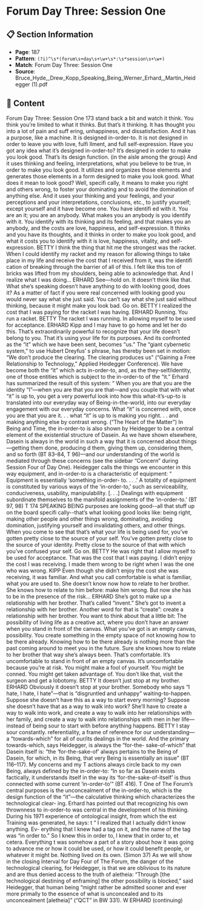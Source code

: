 # Forum Day Three: Session One

## 📋 Section Information

- **Page**: 187
- **Pattern**: `(?i)^\s*(forum\s+day\s+\w+\s*:\s*session\s+\w+)`
- **Match**: Forum Day Three: Session One
- **Source**: Bruce_Hyde,_Drew_Kopp_Speaking_Being_Werner_Erhard,_Martin_Heidegger (1).pdf

## 📄 Content

Forum Day Three: Session One
173
stand back a bit and watch it think. You think you’re limited to what it thinks. But that’s it
thinking. It has thought you into a lot of pain and suff ering, unhappiness, and dissatisfaction.
And it has a purpose, like a machine. It is designed in-order-to. It is not designed in order
to leave you with love, fulfi llment, and full self-expression. Have you got any idea what it’s
designed in-order-to? It’s designed in order to make you look good. That’s its design function.
(in the aisle among the group)
And it uses thinking and feeling, interpretations, what you believe to be true, in order to make
you look good. It utilizes and organizes those elements and generates those elements in a form
designed to make you look good. What does it mean to look good? Well, specifi cally, it means
to make you right and others wrong, to foster your dominating and to avoid the domination
of anything else. And it uses your thinking and your feelings, and your perceptions and your
interpretations, conclusions, etc., to justify yourself; except yourself and it have become one.
You have identifi ed with it. You are an it; you are an anybody. What makes you an anybody
is you identify with it. You identify with its thinking and its feeling, and that makes you an
anybody, and the costs are love, happiness, and self-expression. It thinks and you have its
thoughts, and it thinks in order to make you look good, and what it costs you to identify with it
is love, happiness, vitality, and self-expression.
BETTY
I think the thing that hit me the strongest was the racket. When I could identify my racket and
my reason for allowing things to take place in my life and receive the cost that I received from it,
was the identifi cation of breaking through the barrier of all of this. I felt like this ton of bricks
was lifted from my shoulders, being able to acknowledge that. And I realize what I was doing...
ERHARD
See—hold on. It doesn’t think like that. What she’s speaking doesn’t have anything to do with
looking good, does it? As a matter of fact if you were real concerned with looking good you
would never say what she just said. You can’t say what she just said without thinking, because it
might make you look bad. Go on.
BETTY
I realized the cost that I was paying for the racket I was having.
ERHARD
Running. You run a racket.
BETTY
The racket I was running. In allowing myself to be used for acceptance.
ERHARD
Kipp and I may have to go home and let her do this. That’s extraordinarily powerful to
recognize that your life doesn’t belong to you. That it’s using your life for its purposes. And its
confronted as the “it” which we have been sent, becomes “us.”
The “giant cybernetic system,” to use Hubert Dreyfus’ s phrase,
has thereby been set in motion: “We don’t produce the clearing.
The clearing produces us” (“Gaining a Free Relationship to
Technology,” Applied Heidegger Conference).
We have become both the “it” which acts in-order-to, and, as
the they-self/identity, one of those entities which is subject to the
in-order-to of the “it.” Erhard has summarized the result of this
system:
“
When you are that you are the identity “I”—when
you are that you are that—and you couple that
with what “it” is up to, you get a very powerful
look into how this what-it’s-up-to is translated
into our everyday way of Being-in-the-world,
into our everyday engagement with our everyday
concerns. What “it” is concerned with, once
you are that you are it. . . what “it” is up to is
making you right. . . and making anything else by
contrast wrong. (“The Heart of the Matter”)
In Being and Time, the in-order-to is also shown by Heidegger
to be a central element of the existential structure of Dasein. As we
have shown elsewhere, Dasein is always in the world in such a way
that it is concerned about things—getting them done, producing
d
them, giving them up, considering them, and so forth (BT 83–84,
T
96)—and our understanding of the world is mediated through
these concerns (see the sidebar “Concern” during Session Four
of Day One). Heidegger calls the things we encounter in this way
equipment, and in-order-to is a characteristic of equipment:
“
Equipment is essentially ‘something in-order-
to. . . .’ A totality of equipment is constituted
by various ways of the ‘in-order-to,’ such
as serviceability, conduciveness, usability,
manipulability. [. . .] Dealings with equipment
subordinate themselves to the manifold
assignments of the ‘in-order-to.’ (BT 97, 98)
T
174
SPEAKING BEING
purposes are looking good--all that stuff  up on the board specifi cally--that’s what looking good
looks like: being right, making other people and other things wrong, dominating, avoiding
domination, justifying yourself and invalidating others, and other things. When you come to see
that that’s what your life is being used for, you’ve gotten pretty close to the source of your self.
You’ve gotten pretty close to the source of your identity. Pretty close to the source of that with
which you’ve confused your self. Go on.
BETTY
He was right that I allow myself to be used for acceptance. That was the cost that I was paying.
I didn’t enjoy the cost I was receiving. I made them wrong to be right when I was the one who
was wrong.
KIPP
Even though she didn’t enjoy the cost she was receiving, it was familiar. And what you call
comfortable is what is familiar, what you are used to. She doesn’t know now how to relate to her
brother. She knows how to relate to him before: make him wrong. But now she has to be in the
presence of the risk...
ERHARD
She’s got to make up a relationship with her brother. That’s called “invent.” She’s got to invent a
relationship with her brother. Another word for that is “create”: create a relationship with her
brother. You want to think about that a little bit: The possibility of living life as a creative act,
where you don’t have an answer when you stand in front of the canvas. What you’ve got is an
empty canvas, possibility. You create something in the empty space of not knowing how to be
there already. Knowing how to be there already is nothing more than the past coming around to
meet you in the future. Sure she knows how to relate to her brother that way she’s always been.
That’s comfortable. It’s uncomfortable to stand in front of an empty canvas. It’s uncomfortable
because you’re at risk. You might make a fool of yourself. You might be conned. You might get
taken advantage of. You don’t like that, visit the surgeon and get a lobotomy.
BETTY
It doesn’t just stop at my brother.
ERHARD
Obviously it doesn’t stop at your brother. Somebody who says “I hate, I hate, I hate”—that is
“disgruntled and unhappy” waiting-to-happen. Suppose she doesn’t have this as a way to start
every morning? Suppose she doesn’t have that as a way to walk into work? She’ll have to create
a way to walk into work, and create a way to walk into her relationships with her family, and
create a way to walk into relationships with men in her life—instead of being sour to start with
before anything happens.
BETTY
I stay sour constantly.
referentiality, a frame of reference for our understanding—a
“towards-which” for all of our/its dealings in the world. And the
primary towards-which, says Heidegger, is always the “for-the-
sake-of-which” that Dasein itself is: “the ‘for-the-sake-of’ always
pertains to the Being of Dasein, for which, in its Being, that very
Being is essentially an issue” (BT 116–117). My concerns and my
T
actions always circle back to my own Being, always defined by
the in-order-to: “In so far as Dasein exists factically, it understands
itself in the way its ‘for-the-sake-of-itself’ is thus connected with
some current ‘in-order-to’” (BT 416).
T
One of The Forum’s central purposes is the unconcealment
of the in-order-to, which is the design function of the “it”—the
calculative thinking which characterizes the technological clear-
ing. Erhard has pointed out that recognizing his own thrownness
to in-order-to was central in the development of his thinking.
During his 1971 experience of ontological insight, from which the
est Training was generated, he says:
t
“
I realized that I actually didn’t know anything. Ev-
erything that I knew had a tag on it, and the name
of the tag was “in order to.” So I knew this in order
to, I knew that in order to, et cetera. Everything
t
was somehow a part of a story about how it was
going to advance me or how it could be used, or
how it could benefit people, or whatever it might
be. Nothing lived on its own. (Simon  37)
As we will show in the closing Interval for Day Four of The Forum,
the danger of the technological clearing, for Heidegger, is that we
are oblivious to its nature and are thus denied access to the truth
of aletheia: “Through [the technological destining of enframing]
the other possibility is blocked,” said Heidegger, that human
being “might rather be admitted sooner and ever more primally
to the essence of what is unconcealed and to its unconcealment
[aletheia]” (“QCT” in BW 331).
W
ERHARD (continuing)
